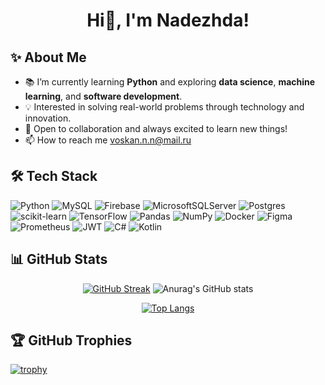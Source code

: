 <h1 align="center">Hi👋, I'm Nadezhda!</h1>

## ✨ About Me
* 📚 I’m currently learning **Python** and exploring **data science**, **machine learning**, and **software development**.
* 💡 Interested in solving real-world problems through technology and innovation.
* 🎯 Open to collaboration and always excited to learn new things!
* 📫 How to reach me voskan.n.n@mail.ru

## 🛠 Tech Stack

![Python](https://img.shields.io/badge/python-3670A0?style=for-the-badge&logo=python&logoColor=ffdd54) ![MySQL](https://img.shields.io/badge/mysql-4479A1.svg?style=for-the-badge&logo=mysql&logoColor=white) ![Firebase](https://img.shields.io/badge/firebase-a08021?style=for-the-badge&logo=firebase&logoColor=ffcd34) ![MicrosoftSQLServer](https://img.shields.io/badge/Microsoft%20SQL%20Server-CC2927?style=for-the-badge&logo=microsoft%20sql%20server&logoColor=white) ![Postgres](https://img.shields.io/badge/postgres-%23316192.svg?style=for-the-badge&logo=postgresql&logoColor=white) ![scikit-learn](https://img.shields.io/badge/scikit--learn-%23F7931E.svg?style=for-the-badge&logo=scikit-learn&logoColor=white) ![TensorFlow](https://img.shields.io/badge/TensorFlow-%23FF6F00.svg?style=for-the-badge&logo=TensorFlow&logoColor=white) ![Pandas](https://img.shields.io/badge/pandas-%23150458.svg?style=for-the-badge&logo=pandas&logoColor=white) ![NumPy](https://img.shields.io/badge/numpy-%23013243.svg?style=for-the-badge&logo=numpy&logoColor=white) ![Docker](https://img.shields.io/badge/docker-%230db7ed.svg?style=for-the-badge&logo=docker&logoColor=white) ![Figma](https://img.shields.io/badge/figma-%23F24E1E.svg?style=for-the-badge&logo=figma&logoColor=white) ![Prometheus](https://img.shields.io/badge/Prometheus-E6522C?style=for-the-badge&logo=Prometheus&logoColor=white) ![JWT](https://img.shields.io/badge/JWT-black?style=for-the-badge&logo=JSON%20web%20tokens) ![C#](https://img.shields.io/badge/c%23-%23239120.svg?style=for-the-badge&logo=csharp&logoColor=white) ![Kotlin](https://img.shields.io/badge/kotlin-%237F52FF.svg?style=for-the-badge&logo=kotlin&logoColor=white)

## 📊 GitHub Stats

<div align="center">

[![GitHub Streak](https://streak-stats.demolab.com/?user=NadezhdaVoskan)](https://git.io/streak-stats) ![Anurag's GitHub stats](https://github-readme-stats.vercel.app/api?username=NadezhdaVoskan&show_icons=true&theme=transparent&title_color=fb6f92&text_color=0096c7&rank_icon=github)


  
[![Top Langs](https://github-readme-stats.vercel.app/api/top-langs/?username=NadezhdaVoskan&layout=pie&title_color=fb6f92&text_color=0096c7)](https://github.com/anuraghazra/github-readme-stats)

</div>


## 🏆 GitHub Trophies

[![trophy](https://github-profile-trophy.vercel.app/?username=NadezhdaVoskan&theme=flat&no-bg=true)](https://github.com/ryo-ma/github-profile-trophy)
